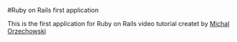 #Ruby on Rails first application 

This is the first application for Ruby on Rails video tutorial createt by [Michal Orzechowski](www.onet.pl)